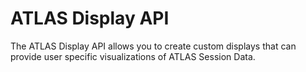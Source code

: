 # ATLAS Display API

The ATLAS Display API allows you to create custom displays that can provide user specific visualizations of ATLAS Session Data.

<!-- This URL should be proxying https://mclaren-atlas-displayapi.netlify.app/ -->
